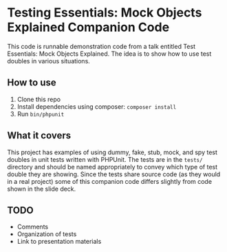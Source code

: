 # Testing Essentials: Mock Objects Explained Companion Code

This code is runnable demonstration code from a talk entitled Test Essentials: Mock Objects Explained. The idea is to show how to use test doubles in various situations.

## How to use

1. Clone this repo
2. Install dependencies using composer: `composer install`
3. Run `bin/phpunit`

## What it covers

This project has examples of using dummy, fake, stub, mock, and spy test doubles in unit tests written with PHPUnit. The tests are in the `tests/` directory and should be named appropriately to convey which type of test double they are showing. Since the tests share source code (as they would in a real project) some of this companion code differs slightly from code shown in the slide deck.

## TODO

* Comments
* Organization of tests
* Link to presentation materials
